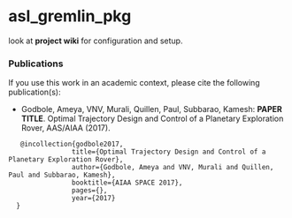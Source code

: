 # asl_gremlin_pkg

look at **project wiki** for configuration and setup.

### Publications

If you use this work in an academic context, please cite the following publication(s):

* Godbole, Ameya, VNV, Murali, Quillen, Paul, Subbarao, Kamesh: **PAPER TITLE**. Optimal Trajectory Design and Control of a Planetary Exploration Rover, AAS/AIAA (2017).
```
   @incollection{godbole2017,
                title={Optimal Trajectory Design and Control of a Planetary Exploration Rover},
                author={Godbole, Ameya and VNV, Murali and Quillen, Paul and Subbarao, Kamesh},
                booktitle={AIAA SPACE 2017},
                pages={},
                year={2017}
  }
```
